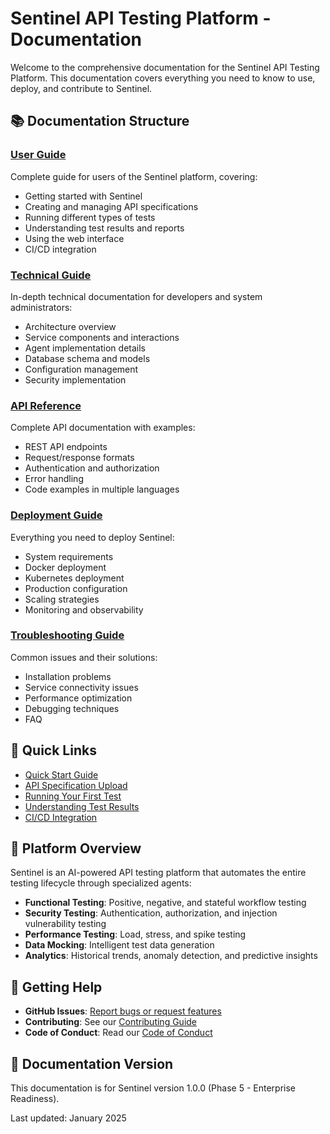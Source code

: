 # Sentinel API Testing Platform - Documentation

Welcome to the comprehensive documentation for the Sentinel API Testing Platform. This documentation covers everything you need to know to use, deploy, and contribute to Sentinel.

## 📚 Documentation Structure

### [User Guide](./user-guide/index.md)
Complete guide for users of the Sentinel platform, covering:
- Getting started with Sentinel
- Creating and managing API specifications
- Running different types of tests
- Understanding test results and reports
- Using the web interface
- CI/CD integration

### [Technical Guide](./technical-guide/index.md)
In-depth technical documentation for developers and system administrators:
- Architecture overview
- Service components and interactions
- Agent implementation details
- Database schema and models
- Configuration management
- Security implementation

### [API Reference](./api-reference/index.md)
Complete API documentation with examples:
- REST API endpoints
- Request/response formats
- Authentication and authorization
- Error handling
- Code examples in multiple languages

### [Deployment Guide](./deployment/index.md)
Everything you need to deploy Sentinel:
- System requirements
- Docker deployment
- Kubernetes deployment
- Production configuration
- Scaling strategies
- Monitoring and observability

### [Troubleshooting Guide](./troubleshooting/index.md)
Common issues and their solutions:
- Installation problems
- Service connectivity issues
- Performance optimization
- Debugging techniques
- FAQ

## 🚀 Quick Links

- [Quick Start Guide](./user-guide/quick-start.md)
- [API Specification Upload](./user-guide/specifications.md)
- [Running Your First Test](./user-guide/first-test.md)
- [Understanding Test Results](./user-guide/test-results.md)
- [CI/CD Integration](./user-guide/cicd-integration.md)

## 🔧 Platform Overview

Sentinel is an AI-powered API testing platform that automates the entire testing lifecycle through specialized agents:

- **Functional Testing**: Positive, negative, and stateful workflow testing
- **Security Testing**: Authentication, authorization, and injection vulnerability testing
- **Performance Testing**: Load, stress, and spike testing
- **Data Mocking**: Intelligent test data generation
- **Analytics**: Historical trends, anomaly detection, and predictive insights

## 📖 Getting Help

- **GitHub Issues**: [Report bugs or request features](https://github.com/proffesor-for-testing/sentinel-api-testing/issues)
- **Contributing**: See our [Contributing Guide](../CONTRIBUTING.md)
- **Code of Conduct**: Read our [Code of Conduct](../CODE_OF_CONDUCT.md)

## 🔄 Documentation Version

This documentation is for Sentinel version 1.0.0 (Phase 5 - Enterprise Readiness).

Last updated: January 2025